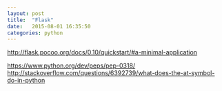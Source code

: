 ```yaml
---
layout: post
title:  "Flask"
date:   2015-08-01 16:35:50
categories: python
---
```


http://flask.pocoo.org/docs/0.10/quickstart/#a-minimal-application

https://www.python.org/dev/peps/pep-0318/
http://stackoverflow.com/questions/6392739/what-does-the-at-symbol-do-in-python

